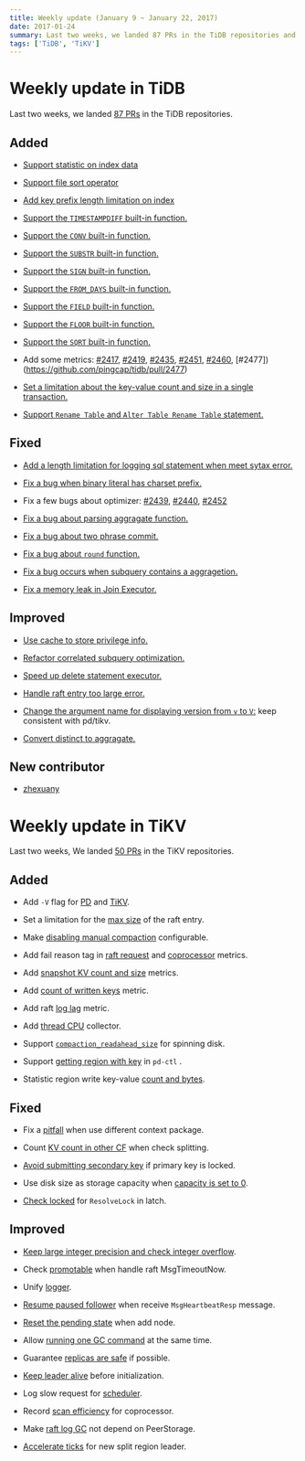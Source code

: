```yaml
---
title: Weekly update (January 9 ~ January 22, 2017)
date: 2017-01-24
summary: Last two weeks, we landed 87 PRs in the TiDB repositories and 50 PRs in the TiKV repositories.
tags: ['TiDB', 'TiKV']
---
```


# Weekly update in TiDB

Last two weeks, we landed [87 PRs](https://github.com/pingcap/tidb/pulls?utf8=%E2%9C%93&q=is%3Apr%20is%3Amerged%20merged%3A2017-01-09..2017-01-22%20) in the TiDB repositories.

## Added

* [Support statistic on index data](https://github.com/pingcap/tidb/pull/2349)

* [Support file sort operator](https://github.com/pingcap/tidb/pull/2377)

* [Add key prefix length limitation on index](https://github.com/pingcap/tidb/pull/2380)

* [Support the `TIMESTAMPDIFF` built-in function.](https://github.com/pingcap/tidb/pull/2386)

* [Support the `CONV` built-in function.](https://github.com/pingcap/tidb/pull/2390)

* [Support the `SUBSTR` built-in function.](https://github.com/pingcap/tidb/pull/2422)

* [Support the `SIGN` built-in function.](https://github.com/pingcap/tidb/pull/2427)

* [Support the `FROM_DAYS` built-in function.](https://github.com/pingcap/tidb/pull/2434)

* [Support the `FIELD` built-in function.](https://github.com/pingcap/tidb/pull/2449)

* [Support the `FLOOR` built-in function.](https://github.com/pingcap/tidb/pull/2484)

* [Support the `SQRT` built-in function.](https://github.com/pingcap/tidb/pull/2493)

* Add some metrics: [#2417](https://github.com/pingcap/tidb/pull/2417), [#2419](https://github.com/pingcap/tidb/pull/2419), [#2435](https://github.com/pingcap/tidb/pull/2435), [#2451](https://github.com/pingcap/tidb/pull/2451), [#2460](https://github.com/pingcap/tidb/pull/2460), [#2477])(https://github.com/pingcap/tidb/pull/2477)

* [Set a limitation about the key-value count and size in a single transaction.](https://github.com/pingcap/tidb/pull/2426)

* [Support `Rename Table` and `Alter Table Rename Table` statement.](https://github.com/pingcap/tidb/pull/2444)



## Fixed

* [Add a length limitation for logging sql statement when meet sytax error.](https://github.com/pingcap/tidb/pull/2415)

* [Fix a bug when binary literal has charset prefix.](https://github.com/pingcap/tidb/pull/2438)

* Fix a few bugs about optimizer: [#2439](https://github.com/pingcap/tidb/pull/2439), [#2440](https://github.com/pingcap/tidb/pull/2440), [#2452](https://github.com/pingcap/tidb/pull/2452)

* [Fix a bug about parsing aggragate function.](https://github.com/pingcap/tidb/pull/2453)

* [Fix a bug about two phrase commit.](https://github.com/pingcap/tidb/pull/2454)

* [Fix a bug about `round` function.](https://github.com/pingcap/tidb/pull/2461)

* [Fix a bug occurs when subquery contains a aggragetion.](https://github.com/pingcap/tidb/pull/2486)

* [Fix a memory leak in Join Executor.](https://github.com/pingcap/tidb/pull/2505)


## Improved

* [Use cache to store privilege info.](https://github.com/pingcap/tidb/pull/2388)

* [Refactor correlated subquery optimization.](https://github.com/pingcap/tidb/pull/2411)

* [Speed up delete statement executor.](https://github.com/pingcap/tidb/pull/2421)

* [Handle raft entry too large error.](https://github.com/pingcap/tidb/pull/2425)

* [Change the argument name for displaying version from `v` to `V`:](https://github.com/pingcap/tidb/pull/2442) keep consistent with pd/tikv.

* [Convert distinct to aggragate.](https://github.com/pingcap/tidb/pull/2515)


## New contributor

* [zhexuany](https://github.com/zhexuany)


# Weekly update in TiKV

Last two weeks, We landed [50 PRs](https://github.com/search?utf8=%E2%9C%93&q=repo%3Apingcap%2Ftikv+repo%3Apingcap%2Fpd+is%3Apr+is%3Amerged+merged%3A2017-01-08..2017-01-21&type=Issues&ref=searchresults) in the TiKV repositories.

## Added

* Add `-V` flag for [PD](https://github.com/pingcap/pd/pull/472) and [TiKV](https://github.com/pingcap/tikv/pull/1499).

* Set a limitation for the [max size](https://github.com/pingcap/tikv/pull/1480) of the raft entry. 

* Make [disabling manual compaction](https://github.com/pingcap/tikv/pull/1491) configurable.

* Add fail reason tag in [raft request](https://github.com/pingcap/tikv/pull/1492) and [coprocessor](https://github.com/pingcap/tikv/pull/1518) metrics. 

* Add [snapshot KV count and size](https://github.com/pingcap/tikv/pull/1493) metrics.

* Add [count of written keys](https://github.com/pingcap/tikv/pull/1496) metric.

* Add raft [log lag](https://github.com/pingcap/tikv/pull/1502) metric.

* Add [thread CPU](https://github.com/pingcap/tikv/pull/1494) collector.

* Support [`compaction_readahead_size`](https://github.com/pingcap/tikv/pull/1510) for spinning disk. 

* Support [getting region with key](https://github.com/pingcap/pd/pull/474) in `pd-ctl` .

* Statistic region write key-value [count and bytes](https://github.com/pingcap/tikv/pull/1517).

## Fixed

* Fix a [pitfall](https://github.com/pingcap/pd/pull/470) when use different context package.

* Count [KV count in other CF](https://github.com/pingcap/tikv/pull/1495) when check splitting.

* [Avoid submitting secondary key](https://github.com/pingcap/tikv/pull/1515) if primary key is locked. 

* Use disk size as storage capacity when [capacity is set to 0](https://github.com/pingcap/tikv/pull/1526).

* [Check locked](https://github.com/pingcap/tikv/pull/1530) for `ResolveLock` in latch.

## Improved

* [Keep large integer precision and check integer overflow](https://github.com/pingcap/tikv/pull/1437).

* Check [promotable](https://github.com/pingcap/tikv/pull/1473) when handle raft MsgTimeoutNow.

* Unify [logger](https://github.com/pingcap/tikv/pull/1476).

* [Resume paused follower](https://github.com/pingcap/tikv/pull/1483) when receive `MsgHeartbeatResp` message.

* [Reset the pending state](https://github.com/pingcap/tikv/pull/1489) when add node. 

* Allow [running one GC command](https://github.com/pingcap/tikv/pull/1497) at the same time.

* Guarantee [replicas are safe](https://github.com/pingcap/pd/pull/473) if possible.

* [Keep leader alive](https://github.com/pingcap/pd/pull/475) before initialization.

* Log slow request for [scheduler](https://github.com/pingcap/tikv/pull/1520). 

* Record [scan efficiency](https://github.com/pingcap/tikv/pull/1521) for coprocessor.

* Make [raft log GC](https://github.com/pingcap/tikv/pull/1535) not depend on PeerStorage. 

* [Accelerate ticks](https://github.com/pingcap/tikv/pull/1544) for new split region leader.
